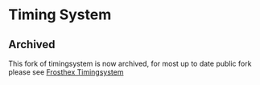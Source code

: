 # Timing System

## Archived
This fork of timingsystem is now archived, for most up to date public fork please see [Frosthex Timingsystem](https://github.com/FrostHexABG/TimingSystem)
